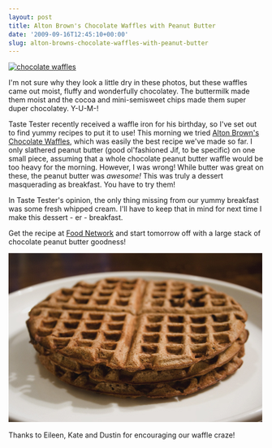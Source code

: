 ```yaml
---
layout: post
title: Alton Brown's Chocolate Waffles with Peanut Butter
date: '2009-09-16T12:45:10+00:00'
slug: alton-browns-chocolate-waffles-with-peanut-butter
---
```

<a href="http://www.flickr.com/photos/kstar810/3925639867/in/photostream/"><img src="http://farm3.static.flickr.com/2498/3925639867_e6e577a8c4.jpg" alt="chocolate waffles" /></a>

I'm not sure why they look a little dry in these photos, but these waffles came out moist, fluffy and wonderfully chocolatey. The buttermilk made them moist and the cocoa and mini-semisweet chips made them super duper chocolatey. Y-U-M-! 

Taste Tester recently received a waffle iron for his birthday, so I've set out to find yummy recipes to put it to use! This morning we tried <a href="http://www.foodnetwork.com/recipes/alton-brown/chocolate-waffle-recipe/index.html">Alton Brown's Chocolate Waffles</a>, which was easily the best recipe we've made so far. I only slathered peanut butter (good ol'fashioned Jif, to be specific) on one small piece, assuming that a whole chocolate peanut butter waffle would be too heavy for the morning. However, I was wrong! While butter was great on these, the peanut butter was <em>awesome!</em> This was truly a dessert masquerading as breakfast. You have to try them!

In Taste Tester's opinion, the only thing missing from our yummy breakfast was some fresh whipped cream. I'll have to keep that in mind for next time I make this dessert - er - breakfast.

Get the recipe at <a href="http://www.foodnetwork.com/recipes/alton-brown/chocolate-waffle-recipe/index.html">Food Network</a> and start tomorrow off with a large stack of chocolate peanut butter goodness!

<a href="http://www.flickr.com/photos/kstar810/3925640711/"><img src='/images/uploads/2009/09/chocolate_waffles.jpg' alt='chocolate waffles' /></a>

Thanks to Eileen, Kate and Dustin for encouraging our waffle craze!
